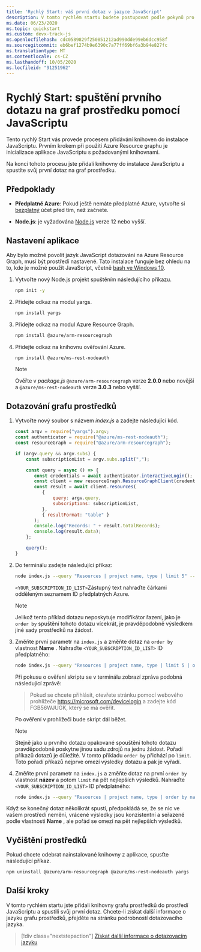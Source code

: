 ```yaml
---
title: 'Rychlý Start: váš první dotaz v jazyce JavaScript'
description: V tomto rychlém startu budete postupovat podle pokynů pro povolení knihovny grafu prostředků pro JavaScript a spuštění prvního dotazu.
ms.date: 06/23/2020
ms.topic: quickstart
ms.custom: devx-track-js
ms.openlocfilehash: cdc0589829f250851212ad990dde99eb6dcc958f
ms.sourcegitcommit: eb6bef1274b9e6390c7a77ff69bf6a3b94e827fc
ms.translationtype: MT
ms.contentlocale: cs-CZ
ms.lasthandoff: 10/05/2020
ms.locfileid: "91251962"
---
```

# <a name="quickstart-run-your-first-resource-graph-query-using-javascript"></a>Rychlý Start: spuštění prvního dotazu na graf prostředku pomocí JavaScriptu

Tento rychlý Start vás provede procesem přidávání knihoven do instalace JavaScriptu. Prvním krokem při použití Azure Resource graphu je inicializace aplikace JavaScriptu s požadovanými knihovnami.

Na konci tohoto procesu jste přidali knihovny do instalace JavaScriptu a spustíte svůj první dotaz na graf prostředku.

## <a name="prerequisites"></a>Předpoklady

- **Předplatné Azure**: Pokud ještě nemáte předplatné Azure, vytvořte si [bezplatný](https://azure.microsoft.com/free/) účet před tím, než začnete.

- **Node.js**: je vyžadována [Node.js](https://nodejs.org/) verze 12 nebo vyšší.

## <a name="application-setup"></a>Nastavení aplikace

Aby bylo možné povolit jazyk JavaScript dotazování na Azure Resource Graph, musí být prostředí nastavené. Tato instalace funguje bez ohledu na to, kde je možné použít JavaScript, včetně [bash ve Windows 10](/windows/wsl/install-win10).

1. Vytvořte nový Node.js projekt spuštěním následujícího příkazu.

   ```bash
   npm init -y
   ```

1. Přidejte odkaz na modul yargs.

   ```bash
   npm install yargs
   ```

1. Přidejte odkaz na modul Azure Resource Graph.

   ```bash
   npm install @azure/arm-resourcegraph
   ```

1. Přidejte odkaz na knihovnu ověřování Azure.

   ```bash
   npm install @azure/ms-rest-nodeauth
   ```

   > [!NOTE]
   > Ověřte v _package.js_ `@azure/arm-resourcegraph` verze **2.0.0** nebo novější a `@azure/ms-rest-nodeauth` verze **3.0.3** nebo vyšší.

## <a name="query-the-resource-graph"></a>Dotazování grafu prostředků

1. Vytvořte nový soubor s názvem _index.js_ a zadejte následující kód.

   ```javascript
   const argv = require("yargs").argv;
   const authenticator = require("@azure/ms-rest-nodeauth");
   const resourceGraph = require("@azure/arm-resourcegraph");

   if (argv.query && argv.subs) {
       const subscriptionList = argv.subs.split(",");

       const query = async () => {
          const credentials = await authenticator.interactiveLogin();
          const client = new resourceGraph.ResourceGraphClient(credentials);
          const result = await client.resources(
             {
                 query: argv.query,
                 subscriptions: subscriptionList,
             },
             { resultFormat: "table" }
          );
          console.log("Records: " + result.totalRecords);
          console.log(result.data);
       };

       query();
   }
   ```

1. Do terminálu zadejte následující příkaz:

   ```bash
   node index.js --query "Resources | project name, type | limit 5" --subs <YOUR_SUBSCRIPTION_ID_LIST>
   ```

   `<YOUR_SUBSCRIPTION_ID_LIST>`Zástupný text nahraďte čárkami odděleným seznamem ID předplatných Azure.

   > [!NOTE]
   > Jelikož tento příklad dotazu neposkytuje modifikátor řazení, jako je `order by` spuštění tohoto dotazu vícekrát, je pravděpodobně výsledkem jiné sady prostředků na žádost.

1. Změňte první parametr na `index.js` a změňte dotaz na `order by` vlastnost **Name** . Nahraďte `<YOUR_SUBSCRIPTION_ID_LIST>` ID předplatného:

   ```bash
   node index.js --query "Resources | project name, type | limit 5 | order by name asc" --subs "<YOUR_SUBSCRIPTION_ID_LIST>"
   ```

   Při pokusu o ověření skriptu se v terminálu zobrazí zpráva podobná následující zprávě:

   > Pokud se chcete přihlásit, otevřete stránku pomocí webového prohlížeče https://microsoft.com/devicelogin a zadejte kód FGB56WJUGK, který se má ověřit.

   Po ověření v prohlížeči bude skript dál běžet.

   > [!NOTE]
   > Stejně jako u prvního dotazu opakované spouštění tohoto dotazu pravděpodobně poskytne jinou sadu zdrojů na jednu žádost. Pořadí příkazů dotazů je důležité. V tomto příkladu `order by` přichází po `limit`. Toto pořadí příkazů nejprve omezí výsledky dotazu a pak je vyřadí.

1. Změňte první parametr na `index.js` a změňte dotaz na první `order by` vlastnost **název** a potom `limit` na pět nejlepších výsledků. Nahraďte `<YOUR_SUBSCRIPTION_ID_LIST>` ID předplatného:

   ```bash
   node index.js --query "Resources | project name, type | order by name asc | limit 5" --subs "<YOUR_SUBSCRIPTION_ID_LIST>"
   ```

Když se konečný dotaz několikrát spustí, předpokládá se, že se nic ve vašem prostředí nemění, vrácené výsledky jsou konzistentní a seřazené podle vlastnosti **Name** , ale pořád se omezí na pět nejlepších výsledků.

## <a name="clean-up-resources"></a>Vyčištění prostředků

Pokud chcete odebrat nainstalované knihovny z aplikace, spusťte následující příkaz.

```bash
npm uninstall @azure/arm-resourcegraph @azure/ms-rest-nodeauth yargs
```

## <a name="next-steps"></a>Další kroky

V tomto rychlém startu jste přidali knihovny grafu prostředků do prostředí JavaScriptu a spustili svůj první dotaz. Chcete-li získat další informace o jazyku grafu prostředků, přejděte na stránku podrobností dotazovacího jazyka.

> [!div class="nextstepaction"]
> [Získat další informace o dotazovacím jazyku](./concepts/query-language.md)